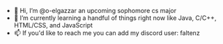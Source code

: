 - 👋 Hi, I’m @o-elgazzar an upcoming sophomore cs major  
- 🌱 I’m currently learning a handful of things right now like Java, C/C++, HTML/CSS, and JavaScript
- 📫 If you'd like to reach me you can add my discord user: faltenz
